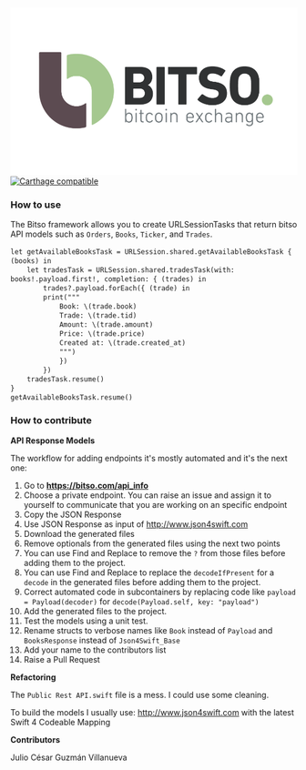 ![](Assets/banner.png?raw=true)
[![Carthage compatible](https://img.shields.io/badge/Carthage-compatible-4BC51D.svg?style=flat)](https://github.com/Carthage/Carthage)

### How to use

The Bitso framework allows you to create URLSessionTasks that return bitso API models such as `Orders`, `Books`, `Ticker`, and `Trades`.

```
let getAvailableBooksTask = URLSession.shared.getAvailableBooksTask { (books) in
    let tradesTask = URLSession.shared.tradesTask(with: books!.payload.first!, completion: { (trades) in
        trades?.payload.forEach({ (trade) in
        print("""
            Book: \(trade.book)
            Trade: \(trade.tid)
            Amount: \(trade.amount)
            Price: \(trade.price)
            Created at: \(trade.created_at)
            """)
            })
        })
    tradesTask.resume()
}
getAvailableBooksTask.resume()
```

### How to contribute

**API Response Models**

The workflow for adding endpoints it's mostly automated and it's the next one:

1. Go to **https://bitso.com/api_info**
2. Choose a private endpoint. You can raise an issue and assign it to yourself to communicate that you are working on an specific endpoint
3. Copy the JSON Response
4. Use JSON Response as input of http://www.json4swift.com
5. Download the generated files
6. Remove optionals from the generated files using the next two points
7. You can use Find and Replace to remove the `?` from those files before adding them to the project.
8. You can use Find and Replace to replace the `decodeIfPresent` for a `decode` in the generated files before adding them to the project.
9. Correct automated code in subcontainers by replacing code like `payload = Payload(decoder)` for `decode(Payload.self, key: "payload")`
10. Add the generated files to the project.
11. Test the models using a unit test.
12. Rename structs to verbose names like `Book` instead of `Payload` and `BooksResponse` instead of `Json4Swift_Base`
13. Add your name to the contributors list
14. Raise a Pull Request

**Refactoring**

The `Public Rest API.swift` file is a mess. I could use some cleaning.

To build the models I usually use: http://www.json4swift.com with the latest Swift 4 Codeable Mapping

**Contributors**

Julio César Guzmán Villanueva
